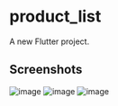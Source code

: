 # product_list

A new Flutter project.

## Screenshots
![image](https://github.com/taslims-code/product_list/assets/63874350/721bfff7-0d55-4a1a-80ee-18d945478e81)
![image](https://github.com/taslims-code/product_list/assets/63874350/d5e8329e-797e-465a-a75b-2b4f4edbc34a)
![image](https://github.com/taslims-code/product_list/assets/63874350/e1a6e86d-fa0d-468e-b478-68b21b24985f)

